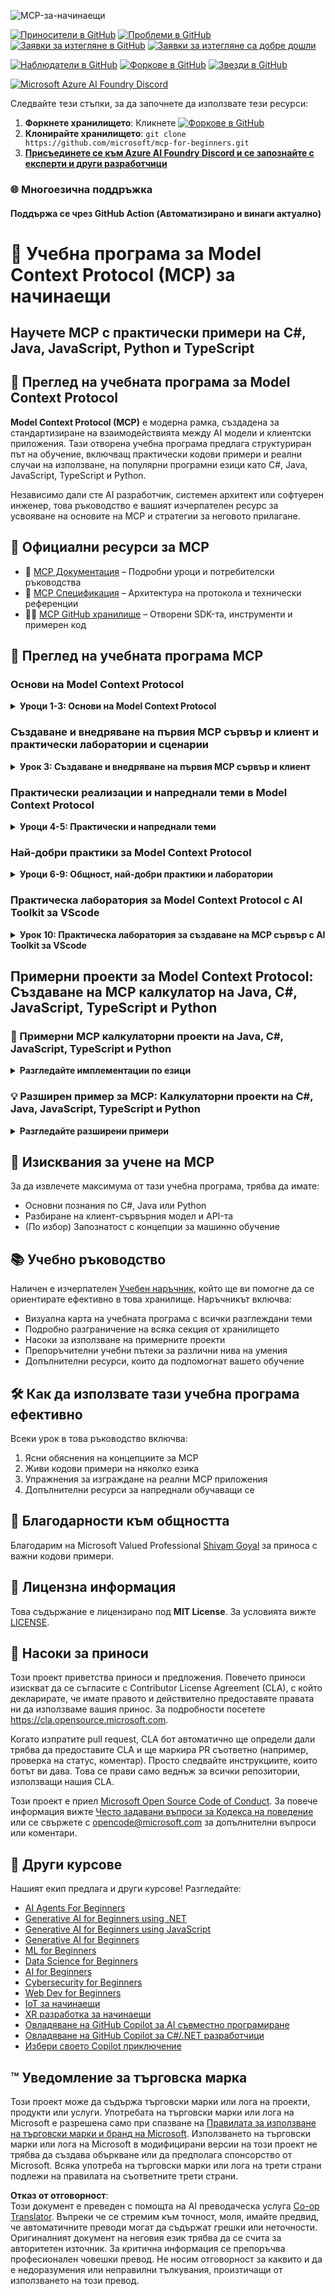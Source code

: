 <!--
CO_OP_TRANSLATOR_METADATA:
{
  "original_hash": "292f96c64f54ba097daea9598111ed82",
  "translation_date": "2025-07-02T05:47:46+00:00",
  "source_file": "README.md",
  "language_code": "bg"
}
-->
![MCP-за-начинаещи](../../translated_images/mcp-beginners.2ce2b317996369ff66c5b72e25eff9d4288ab2741fc70c0b4e523d1ae1e249fd.bg.png) 

[![Приносители в GitHub](https://img.shields.io/github/contributors/microsoft/mcp-for-beginners.svg)](https://GitHub.com/microsoft/mcp-for-beginners/graphs/contributors)
[![Проблеми в GitHub](https://img.shields.io/github/issues/microsoft/mcp-for-beginners.svg)](https://GitHub.com/microsoft/mcp-for-beginners/issues)
[![Заявки за изтегляне в GitHub](https://img.shields.io/github/issues-pr/microsoft/mcp-for-beginners.svg)](https://GitHub.com/microsoft/mcp-for-beginners/pulls)
[![Заявки за изтегляне са добре дошли](https://img.shields.io/badge/PRs-welcome-brightgreen.svg?style=flat-square)](http://makeapullrequest.com)

[![Наблюдатели в GitHub](https://img.shields.io/github/watchers/microsoft/mcp-for-beginners.svg?style=social&label=Watch)](https://GitHub.com/microsoft/mcp-for-beginners/watchers)
[![Форкове в GitHub](https://img.shields.io/github/forks/microsoft/mcp-for-beginners.svg?style=social&label=Fork)](https://GitHub.com/microsoft/mcp-for-beginners/fork)
[![Звезди в GitHub](https://img.shields.io/github/stars/microsoft/mcp-for-beginners?style=social&label=Star)](https://GitHub.com/microsoft/mcp-for-beginners/stargazers)


[![Microsoft Azure AI Foundry Discord](https://dcbadge.limes.pink/api/server/ByRwuEEgH4)](https://discord.com/invite/ByRwuEEgH4)

Следвайте тези стъпки, за да започнете да използвате тези ресурси:
1. **Форкнете хранилището**: Кликнете [![Форкове в GitHub](https://img.shields.io/github/forks/microsoft/mcp-for-beginners.svg?style=social&label=Fork)](https://GitHub.com/microsoft/mcp-for-beginners/fork)
2. **Клонирайте хранилището**:   `git clone https://github.com/microsoft/mcp-for-beginners.git`
3. [**Присъединете се към Azure AI Foundry Discord и се запознайте с експерти и други разработчици**](https://discord.com/invite/ByRwuEEgH4)


### 🌐 Многоезична поддръжка

#### Поддържа се чрез GitHub Action (Автоматизирано и винаги актуално)

# 🚀 Учебна програма за Model Context Protocol (MCP) за начинаещи

## **Научете MCP с практически примери на C#, Java, JavaScript, Python и TypeScript**

## 🧠 Преглед на учебната програма за Model Context Protocol

**Model Context Protocol (MCP)** е модерна рамка, създадена за стандартизиране на взаимодействията между AI модели и клиентски приложения. Тази отворена учебна програма предлага структуриран път на обучение, включващ практически кодови примери и реални случаи на използване, на популярни програмни езици като C#, Java, JavaScript, TypeScript и Python.

Независимо дали сте AI разработчик, системен архитект или софтуерен инженер, това ръководство е вашият изчерпателен ресурс за усвояване на основите на MCP и стратегии за неговото прилагане.

## 🔗 Официални ресурси за MCP

- 📘 [MCP Документация](https://modelcontextprotocol.io/) – Подробни уроци и потребителски ръководства  
- 📜 [MCP Спецификация](https://spec.modelcontextprotocol.io/) – Архитектура на протокола и технически референции  
- 🧑‍💻 [MCP GitHub хранилище](https://github.com/modelcontextprotocol) – Отворени SDK-та, инструменти и примерен код  

## 🧭 Преглед на учебната програма MCP

### Основи на Model Context Protocol  
<details>
  <summary><strong> Уроци 1-3: Основи на Model Context Protocol</strong></summary>

- **00. Въведение в MCP**  
  Преглед на Model Context Protocol и неговото значение в AI процесите. [Прочетете повече](./00-Introduction/README.md)
- **01. Обяснение на основните концепции**  
  Задълбочено разглеждане на основните концепции на MCP. [Прочетете повече](./01-CoreConcepts/README.md)
- **02. Сигурност в MCP**  
  Заплахи за сигурността и най-добри практики. [Прочетете повече](./02-Security/README.md)
- **03. Започване с MCP**  
  Настройка на средата, базови сървъри/клиенти, интеграция. [Прочетете повече](./03-GettingStarted/README.md)
</details>

### Създаване и внедряване на първия MCP сървър и клиент и практически лаборатории и сценарии  
<details>
  <summary><strong> Урок 3: Създаване и внедряване на първия MCP сървър и клиент</strong></summary>

- **3.1. Първи сървър** – [Ръководство](./03-GettingStarted/01-first-server/README.md)
- **3.2. Първи клиент** – [Ръководство](./03-GettingStarted/02-client/README.md)
- **3.3. Клиент с LLM** – [Ръководство](./03-GettingStarted/03-llm-client/README.md)
- **3.4. Използване на сървър с Visual Studio Code** – [Ръководство](./03-GettingStarted/04-vscode/README.md)
- **3.5. Създаване на сървър с SSE** – [Ръководство](./03-GettingStarted/05-sse-server/README.md)
- **3.6. HTTP стрийминг** – [Ръководство](./03-GettingStarted/06-http-streaming/README.md)
- **3.7. Използване на AI Toolkit** – [Ръководство](./03-GettingStarted/07-aitk/README.md)
- **3.8. Тестване на сървъра** – [Ръководство](./03-GettingStarted/08-testing/README.md)
- **3.9. Внедряване на сървъра** – [Ръководство](./03-GettingStarted/09-deployment/README.md)
</details>

### Практически реализации и напреднали теми в Model Context Protocol  
<details>
  <summary><strong> Уроци 4-5: Практически и напреднали теми</strong></summary>

- **04. Практическа реализация**  
  SDK-та, дебъгване, тестване, повторно използваеми шаблони за заявки. [Прочетете повече](./04-PracticalImplementation/README.md)
- **05. Напреднали теми в MCP**  
  Мултимодален AI, мащабиране, корпоративна употреба. [Прочетете повече](./05-AdvancedTopics/README.md)
- **5.1. Интеграция на MCP с Azure** – [Ръководство](./05-AdvancedTopics/mcp-integration/README.md)
- **5.2. Мултимодалност** – [Ръководство](./05-AdvancedTopics/mcp-multi-modality/README.md)
- **5.3. Демонстрация на MCP OAuth2** – [Ръководство](./05-AdvancedTopics/mcp-oauth2-demo/README.md)
- **5.4. Root Contexts** – [Ръководство](./05-AdvancedTopics/mcp-root-contexts/README.md)
- **5.5. Маршрутизиране** – [Ръководство](./05-AdvancedTopics/mcp-routing/README.md)
- **5.6. Извадки (Sampling)** – [Ръководство](./05-AdvancedTopics/mcp-sampling/README.md)
- **5.7. Мащабиране** – [Ръководство](./05-AdvancedTopics/mcp-scaling/README.md)
- **5.8. Сигурност** – [Ръководство](./05-AdvancedTopics/mcp-security/README.md)
- **5.9. Web Search MCP** – [Ръководство](./05-AdvancedTopics/web-search-mcp/README.md)
- **5.10. Реално време стрийминг** – [Ръководство](./05-AdvancedTopics/mcp-realtimestreaming/README.md)
- **5.11. Реално време уеб търсене** – [Ръководство](./05-AdvancedTopics/mcp-realtimesearch/README.md)
- **5.12. Entra ID удостоверяване за MCP сървъри** – [Ръководство](./05-AdvancedTopics/mcp-security-entra/README.md)
</details>

### Най-добри практики за Model Context Protocol  
<details>
  <summary><strong> Уроци 6-9: Общност, най-добри практики и лаборатории</strong></summary>
- **06. Общностни приноси** – [Ръководство](./06-CommunityContributions/README.md)
- **07. Уроци от ранното приемане** – [Ръководство](./07-LessonsFromEarlyAdoption/README.md)
- **08. Най-добри практики за MCP** – [Ръководство](./08-BestPractices/README.md)
- **09. Казуси за MCP** – [Ръководство](./09-CaseStudy/README.md)
</details>

### Практическа лаборатория за Model Context Protocol с AI Toolkit за VScode
<details>
  <summary><strong>Урок 10: Практическа лаборатория за създаване на MCP сървър с AI Toolkit за VScode</strong></summary>
    
- **10. Оптимизиране на AI работни процеси: Създаване на MCP сървър с AI Toolkit** – [Практическа лаборатория](./10-StreamliningAIWorkflowsBuildingAnMCPServerWithAIToolkit/README.md)
</details>

## Примерни проекти за Model Context Protocol: Създаване на MCP калкулатор на Java, C#, JavaScript, TypeScript и Python

### 🧮 Примерни MCP калкулаторни проекти на Java, C#, JavaScript, TypeScript и Python
<details>
  <summary><strong>Разгледайте имплементации по езици</strong></summary>

  - [Пример за C# MCP сървър](./03-GettingStarted/samples/csharp/README.md)
  - [Java MCP калкулатор](./03-GettingStarted/samples/java/calculator/README.md)
  - [JavaScript MCP демонстрация](./03-GettingStarted/samples/javascript/README.md)
  - [Python MCP сървър](../../03-GettingStarted/samples/python/mcp_calculator_server.py)
  - [Пример за TypeScript MCP](./03-GettingStarted/samples/typescript/README.md)

</details>

### 💡 Разширен пример за MCP: Калкулаторни проекти на C#, Java, JavaScript, TypeScript и Python
<details>
  <summary><strong>Разгледайте разширени примери</strong></summary>

  - [Разширен пример за C#](./04-PracticalImplementation/samples/csharp/README.md)
  - [Пример за Java контейнерно приложение](./04-PracticalImplementation/samples/java/containerapp/README.md)
  - [Разширен JavaScript пример](./04-PracticalImplementation/samples/javascript/README.md)
  - [Сложна Python имплементация](../../04-PracticalImplementation/samples/python/mcp_sample.py)
  - [Пример за TypeScript контейнер](./04-PracticalImplementation/samples/typescript/README.md)

</details>


## 🎯 Изисквания за учене на MCP

За да извлечете максимума от тази учебна програма, трябва да имате:

- Основни познания по C#, Java или Python  
- Разбиране на клиент-сървърния модел и API-та  
- (По избор) Запознатост с концепции за машинно обучение  

## 📚 Учебно ръководство

Наличен е изчерпателен [Учебен наръчник](./study_guide.md), който ще ви помогне да се ориентирате ефективно в това хранилище. Наръчникът включва:

- Визуална карта на учебната програма с всички разглеждани теми  
- Подробно разграничение на всяка секция от хранилището  
- Насоки за използване на примерните проекти  
- Препоръчителни учебни пътеки за различни нива на умения  
- Допълнителни ресурси, които да подпомогнат вашето обучение  

## 🛠️ Как да използвате тази учебна програма ефективно

Всеки урок в това ръководство включва:

1. Ясни обяснения на концепциите за MCP  
2. Живи кодови примери на няколко езика  
3. Упражнения за изграждане на реални MCP приложения  
4. Допълнителни ресурси за напреднали обучаващи се  


## 🌟 Благодарности към общността

Благодарим на Microsoft Valued Professional [Shivam Goyal](https://www.linkedin.com/in/shivam2003/) за приноса с важни кодови примери. 

## 📜 Лицензна информация

Това съдържание е лицензирано под **MIT License**. За условията вижте [LICENSE](../../LICENSE).

## 🤝 Насоки за приноси

Този проект приветства приноси и предложения. Повечето приноси изискват да се съгласите с
Contributor License Agreement (CLA), с който декларирате, че имате правото и действително предоставяте
правата ни да използваме вашия принос. За подробности посетете <https://cla.opensource.microsoft.com>.

Когато изпратите pull request, CLA бот автоматично ще определи дали трябва да предоставите
CLA и ще маркира PR съответно (например, проверка на статус, коментар). Просто следвайте инструкциите,
които ботът ви дава. Това се прави само веднъж за всички репозитории, използващи нашия CLA.

Този проект е приел [Microsoft Open Source Code of Conduct](https://opensource.microsoft.com/codeofconduct/).
За повече информация вижте [Често задавани въпроси за Кодекса на поведение](https://opensource.microsoft.com/codeofconduct/faq/) или
се свържете с [opencode@microsoft.com](mailto:opencode@microsoft.com) за допълнителни въпроси или коментари.

## 🎒 Други курсове
Нашият екип предлага и други курсове! Разгледайте:

- [AI Agents For Beginners](https://github.com/microsoft/ai-agents-for-beginners?WT.mc_id=academic-105485-koreyst)
- [Generative AI for Beginners using .NET](https://github.com/microsoft/Generative-AI-for-beginners-dotnet?WT.mc_id=academic-105485-koreyst)
- [Generative AI for Beginners using JavaScript](https://github.com/microsoft/generative-ai-with-javascript?WT.mc_id=academic-105485-koreyst)
- [Generative AI for Beginners](https://github.com/microsoft/generative-ai-for-beginners?WT.mc_id=academic-105485-koreyst)
- [ML for Beginners](https://aka.ms/ml-beginners?WT.mc_id=academic-105485-koreyst)
- [Data Science for Beginners](https://aka.ms/datascience-beginners?WT.mc_id=academic-105485-koreyst)
- [AI for Beginners](https://aka.ms/ai-beginners?WT.mc_id=academic-105485-koreyst)
- [Cybersecurity for Beginners](https://github.com/microsoft/Security-101??WT.mc_id=academic-96948-sayoung)
- [Web Dev for Beginners](https://aka.ms/webdev-beginners?WT.mc_id=academic-105485-koreyst)
- [IoT за начинаещи](https://aka.ms/iot-beginners?WT.mc_id=academic-105485-koreyst)
- [XR разработка за начинаещи](https://github.com/microsoft/xr-development-for-beginners?WT.mc_id=academic-105485-koreyst)
- [Овладяване на GitHub Copilot за AI съвместно програмиране](https://aka.ms/GitHubCopilotAI?WT.mc_id=academic-105485-koreyst)
- [Овладяване на GitHub Copilot за C#/.NET разработчици](https://github.com/microsoft/mastering-github-copilot-for-dotnet-csharp-developers?WT.mc_id=academic-105485-koreyst)
- [Избери своето Copilot приключение](https://github.com/microsoft/CopilotAdventures?WT.mc_id=academic-105485-koreyst)


## ™️ Уведомление за търговска марка

Този проект може да съдържа търговски марки или лога на проекти, продукти или услуги. Употребата на търговски марки или лога на Microsoft е разрешена само при спазване на
[Правилата за използване на търговски марки и бранд на Microsoft](https://www.microsoft.com/legal/intellectualproperty/trademarks/usage/general).
Използването на търговски марки или лога на Microsoft в модифицирани версии на този проект не трябва да създава объркване или да предполага спонсорство от Microsoft.
Всяка употреба на търговски марки или лога на трети страни подлежи на правилата на съответните трети страни.

**Отказ от отговорност**:  
Този документ е преведен с помощта на AI преводаческа услуга [Co-op Translator](https://github.com/Azure/co-op-translator). Въпреки че се стремим към точност, моля, имайте предвид, че автоматичните преводи могат да съдържат грешки или неточности. Оригиналният документ на неговия език трябва да се счита за авторитетен източник. За критична информация се препоръчва професионален човешки превод. Не носим отговорност за каквито и да е недоразумения или неправилни тълкувания, произтичащи от използването на този превод.